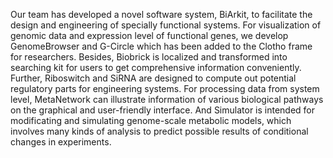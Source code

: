 Our team has developed a novel software system, BiArkit, to facilitate the design and engineering of specially functional systems. For visualization of genomic data and expression level of functional genes, we develop GenomeBrowser and G-Circle which has been added to the Clotho frame for researchers. Besides, Biobrick is localized and transformed into searching kit for users to get comprehensive information conveniently. Further, Riboswitch and SiRNA are designed to compute out potential regulatory parts for engineering systems. For processing data from system level, MetaNetwork can illustrate information of various biological pathways on the graphical and user-friendly interface. And Simulator is intended for modificating and simulating genome-scale metabolic models, which involves many kinds of analysis to predict possible results of conditional changes in experiments.